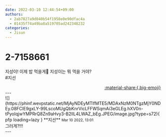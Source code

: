 ```yaml
---
date: 2022-03-10 12:44:54+09:00
authors:
  - 2ab7827a9d040b54f1958e0e90dfac4a
  - 01435f74a49ba8a519705ad242348232
categories:
  - Jisun
---
```


# 2-7158661

<div class="post-container" markdown="1">
<div class="content-container md-sidebar__scrollwrap" markdown="1">

지성이! 이제 밥 먹을게🍚 지성이는 뭐 먹을 거야?<br>\#지선

</div>
</div>

<div style="text-align: right;" markdown="1">
<a href="https://weverse.io/fromis9/fanpost/2-7158661" style="text-align: right;">:material-share:{.big-emoji}</a>
</div>
---

<div class="comments-container md-sidebar__scrollwrap" markdown="1">
<div class="comment" markdown="1">
<div class='id-container' markdown="1">
![](https://phinf.wevpstatic.net/MjAyNDEyMTlfMTE5/MDAxNzM0NTgzMjY0NDEy.08FClE9gxLY-99LscoMUgQbKnrVicLFFWSqmAi3eGLEg.hXV0n-tPyoIqjwYMPRrQ8Zn9aHvy3-B2llL4LWAZ_bEg.JPEG/image.jpg?type=s72){ pfp loading=lazy }
**<span class="artist">지선</span>** <small>Mar 10 2022, 13:01</small><br>
</div>
<div class='comment-body' markdown="1">
그러게?!!!
</div>
</div>
</div>
---
